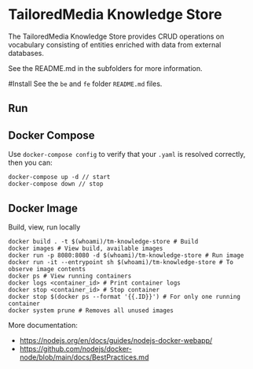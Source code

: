 # TailoredMedia Knowledge Store

The TailoredMedia Knowledge Store provides CRUD operations on vocabulary consisting of entities enriched with data from external databases.

See the README.md in the subfolders for more information.

#Install
See the `be` and `fe` folder `README.md` files.

## Run

## Docker Compose
Use `docker-compose config` to verify that your `.yaml` is resolved correctly, then you can:

```shell 
docker-compose up -d // start
docker-compose down // stop
```

## Docker Image

Build, view, run locally

```shell
docker build . -t $(whoami)/tm-knowledge-store # Build
docker images # View build, available images
docker run -p 8080:8080 -d $(whoami)/tm-knowledge-store # Run image
docker run -it --entrypoint sh $(whoami)/tm-knowledge-store # To observe image contents
docker ps # View running containers
docker logs <container_id> # Print container logs
docker stop <container_id> # Stop container
docker stop $(docker ps --format '{{.ID}}') # For only one running container
docker system prune # Removes all unused images
```

More documentation:

* https://nodejs.org/en/docs/guides/nodejs-docker-webapp/
* https://github.com/nodejs/docker-node/blob/main/docs/BestPractices.md
